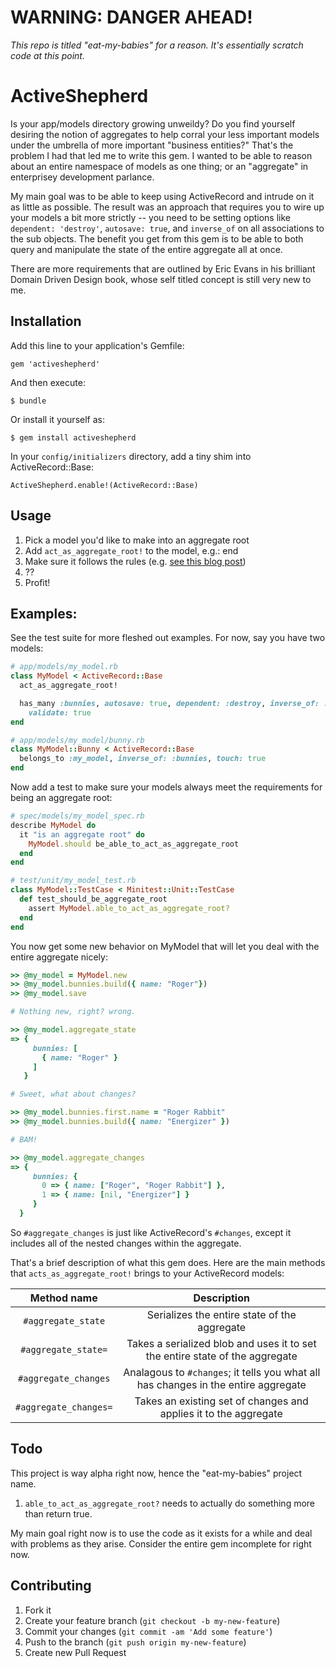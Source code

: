 # WARNING: DANGER AHEAD!

*This repo is titled "eat-my-babies" for a reason. It's essentially scratch code at this point.*

# ActiveShepherd

Is your app/models directory growing unweildy? Do you find yourself desiring the notion of aggregates to help corral your less important models under the umbrella of more important "business entities?" That's the problem I had that led me to write this gem. I wanted to be able to reason about an entire namespace of models as one thing; or an "aggregate" in enterprisey development parlance.

My main goal was to be able to keep using ActiveRecord and intrude on it as little as possible. The result was an approach that requires you to wire up your models a bit more strictly -- you need to be setting options like `dependent: 'destroy'`, `autosave: true`, and `inverse_of` on all associations to the sub objects. The benefit you get from this gem is to be able to both query and manipulate the state of the entire aggregate all at once.

There are more requirements that are outlined by Eric Evans in his brilliant Domain Driven Design book, whose self titled concept is still very new to me.

## Installation

Add this line to your application's Gemfile:

    gem 'activeshepherd'

And then execute:

    $ bundle

Or install it yourself as:

    $ gem install activeshepherd

In your `config/initializers` directory, add a tiny shim into ActiveRecord::Base:

    ActiveShepherd.enable!(ActiveRecord::Base)

## Usage

1. Pick a model you'd like to make into an aggregate root
2. Add `act_as_aggregate_root!` to the model, e.g.:
     end
3. Make sure it follows the rules (e.g. [see this blog post](http://lostechies.com/jimmybogard/2008/05/21/entities-value-objects-aggregates-and-roots/))
4. ??
5. Profit!

## Examples:

See the test suite for more fleshed out examples. For now, say you have two models:

```ruby
# app/models/my_model.rb
class MyModel < ActiveRecord::Base
  act_as_aggregate_root!

  has_many :bunnies, autosave: true, dependent: :destroy, inverse_of: :my_model,
    validate: true
end

# app/models/my_model/bunny.rb
class MyModel::Bunny < ActiveRecord::Base
  belongs_to :my_model, inverse_of: :bunnies, touch: true
end
```
<!-- ` -->

Now add a test to make sure your models always meet the requirements for being an aggregate root:

```ruby
# spec/models/my_model_spec.rb
describe MyModel do
  it "is an aggregate root" do
    MyModel.should be_able_to_act_as_aggregate_root
  end
end

# test/unit/my_model_test.rb
class MyModel::TestCase < Minitest::Unit::TestCase
  def test_should_be_aggregate_root
    assert MyModel.able_to_act_as_aggregate_root?
  end
end
```
<!-- ` -->

You now get some new behavior on MyModel that will let you deal with the entire aggregate nicely:

```ruby
>> @my_model = MyModel.new
>> @my_model.bunnies.build({ name: "Roger"})
>> @my_model.save

# Nothing new, right? wrong.

>> @my_model.aggregate_state
=> {
     bunnies: [
       { name: "Roger" }
     ]
   }

# Sweet, what about changes?

>> @my_model.bunnies.first.name = "Roger Rabbit"
>> @my_model.bunnies.build({ name: "Energizer" })

# BAM!

>> @my_model.aggregate_changes
=> {
     bunnies: {
       0 => { name: ["Roger", "Roger Rabbit"] },
       1 => { name: [nil, "Energizer"] }
     }
  }
```
<!-- ` -->

So `#aggregate_changes` is just like ActiveRecord's `#changes`, except it includes all of the nested changes within the aggregate.

That's a brief description of what this gem does. Here are the main methods that `acts_as_aggregate_root!` brings to your ActiveRecord models:

| Method name           | Description                                                                        |
|:---------------------:|:----------------------------------------------------------------------------------:|
| `#aggregate_state`    | Serializes the entire state of the aggregate                                       |
| `#aggregate_state=`   | Takes a serialized blob and uses it to set the entire state of the aggregate       |
| `#aggregate_changes`  | Analagous to `#changes`; it tells you what all has changes in the entire aggregate |
| `#aggregate_changes=` | Takes an existing set of changes and applies it to the aggregate                   |

## Todo

This project is way alpha right now, hence the "eat-my-babies" project name.

1. `able_to_act_as_aggregate_root?` needs to actually do something more than return true.

My main goal right now is to use the code as it exists for a while and deal with problems as they arise. Consider the entire gem incomplete for right now.

## Contributing

1. Fork it
2. Create your feature branch (`git checkout -b my-new-feature`)
3. Commit your changes (`git commit -am 'Add some feature'`)
4. Push to the branch (`git push origin my-new-feature`)
5. Create new Pull Request
